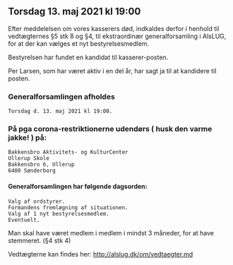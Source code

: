 <!-- popup -->

## Torsdag 13. maj 2021 kl 19:00

Efter meddelelsen om vores kasserers død, indkaldes derfor i henhold til vedtægternes §5 stk 8 og §4, til ekstraordinær generalforsamling i AlsLUG, for at der kan vælges et nyt bestyrelsesmedlem.

Bestyrelsen har fundet en kandidat til kasserer-posten.

Per Larsen, som har været aktiv i en del år, har sagt ja til at kandidere til posten.


### Generalforsamlingen afholdes
    Torsdag d. 13. maj 2021 kl 19:00.


### På pga corona-restriktionerne udendørs ( husk den varme jakke! ) på:
    Bakkensbro Aktivitets- og KulturCenter
    Ullerup Skole
    Bakkensbro 6, Ullerup
    6400 Sønderborg

#### Generalforsamlingen har følgende dagsorden:

    Valg af ordstyrer.
    Formandens fremlægning af situationen.
    Valg af 1 nyt bestyrelsesmedlem.
    Eventuelt.

Man skal have været medlem i medlem i mindst 3 måneder, for at have stemmeret. (§4 stk 4)

Vedtægterne kan findes her: http://alslug.dk/om/vedtaegter.md
